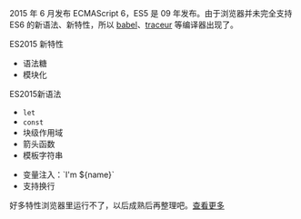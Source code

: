 2015 年 6 月发布 ECMAScript 6，ES5 是 09 年发布。由于浏览器并未完全支持 ES6 的新语法、新特性，所以 [babel](http://babeljs.io/)、[traceur](https://github.com/google/traceur-compiler/wiki/Getting-Started) 等编译器出现了。

ES2015 新特性

- 语法糖
- 模块化

ES2015新语法

- `let`
- `const`
- 块级作用域
- 箭头函数
- 模板字符串
 + 变量注入：\`I'm ${name}\`
 + 支持换行

好多特性浏览器里运行不了，以后成熟后再整理吧。[查看更多](http://gank.io/post/564151c1f1df1210001c9161)